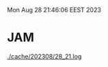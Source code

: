 Mon Aug 28 21:46:06 EEST 2023
# JAM
<a href='./cache/202308/28_21.log'>./cache/202308/28_21.log</a>
